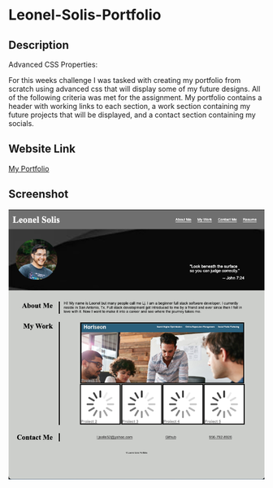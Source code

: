 # Leonel-Solis-Portfolio

## Description

Advanced CSS Properties:

For this weeks challenge I was tasked with creating my portfolio from scratch using advanced css that will display some of my future designs. All of the following criteria was met for the assignment. My portfolio contains a header with working links to each section, a work section containing my future projects that will be displayed, and a contact section containing my socials.

## Website Link

[My Portfolio](https://solis07.github.io/Refractor-Code-Challenge-Horiseon/)

## Screenshot

![Portfolio Screenshot](./assets/images/portfolio-screenshot.jpeg)